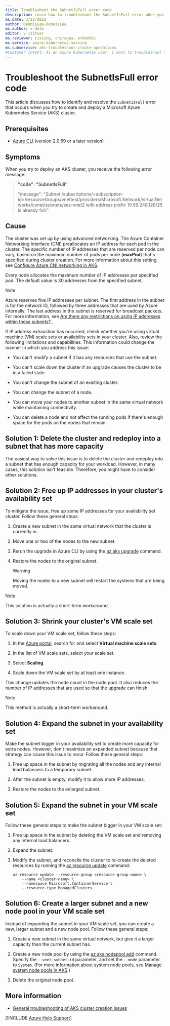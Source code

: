 ```yaml
---
title: Troubleshoot the SubnetIsFull error code
description: Learn how to troubleshoot the SubnetIsFull error when you try to create and deploy an Azure Kubernetes Service (AKS) cluster.
ms.date: 3/22/2022
author: DennisLee-DennisLee
ms.author: v-dele
editor: v-jsitser
ms.reviewer: rissing, chiragpa, erbookbi
ms.service: azure-kubernetes-service
ms.subservice: aks-troubleshoot-create-operations
#Customer intent: As an Azure Kubernetes user, I want to troubleshoot the SubnetIsFull error code so that I can successfully create and deploy an Azure Kubernetes Service (AKS) cluster.
---
```

# Troubleshoot the SubnetIsFull error code

This article discusses how to identify and resolve the `SubnetIsFull` error that occurs when you try to create and deploy a Microsoft Azure Kubernetes Service (AKS) cluster.

## Prerequisites

- [Azure CLI](/cli/azure/install-azure-cli) (version 2.0.59 or a later version)

## Symptoms

When you try to deploy an AKS cluster, you receive the following error message:

> **"code": "SubnetIsFull"**
>
> "message": "Subnet /subscriptions/\<subscription-id>/resourceGroups/vnettest/providers/Microsoft.Network/virtualNetworks/cvnet/subnets/ses-vnet2 with address prefix 10.59.248.128/25 is already full."

## Cause

The cluster was set up by using advanced networking. The Azure Container Networking Interface (CNI) preallocates an IP address for each pod in the cluster. The specific number of IP addresses that are reserved per node can vary, based on the maximum number of pods per node (**maxPod**) that's specified during cluster creation. For more information about this setting, see [Configure Azure CNI networking in AKS](/azure/aks/configure-azure-cni).

Every node allocates the maximum number of IP addresses per specified pod. The default value is 30 addresses from the specified subnet.

> [!NOTE]
> Azure reserves five IP addresses per subnet. The first address in the subnet is for the network ID, followed by three addresses that are used by Azure internally. The last address in the subnet is reserved for broadcast packets. For more information, see [Are there any restrictions on using IP addresses within these subnets?
](/azure/virtual-network/virtual-networks-faq#are-there-any-restrictions-on-using-ip-addresses-within-these-subnets).

If IP address exhaustion has occurred, check whether you're using virtual machine (VM) scale sets or availability sets in your cluster. Also, review the following limitations and capabilities. This information could change the manner in which you address this issue:

- You can't modify a subnet if it has any resources that use the subnet.

- You can't scale down the cluster if an upgrade causes the cluster to be in a failed state.

- You can't change the subnet of an existing cluster.

- You can change the subnet of a node.

- You can move your nodes to another subnet in the same virtual network while maintaining connectivity.

- You can delete a node and not affect the running pods if there's enough space for the pods on the nodes that remain.

## Solution 1: Delete the cluster and redeploy into a subnet that has more capacity

The easiest way to solve this issue is to delete the cluster and redeploy into a subnet that has enough capacity for your workload. However, in many cases, this solution isn't feasible. Therefore, you might have to consider other solutions.

## Solution 2: Free up IP addresses in your cluster's availability set

To mitigate the issue, free up some IP addresses for your availability set cluster. Follow these general steps:

1. Create a new subnet in the same virtual network that the cluster is currently in.

1. Move one or two of the nodes to the new subnet.

1. Rerun the upgrade in Azure CLI by using the [az aks upgrade](/cli/azure/aks#az-aks-upgrade) command.

1. Restore the nodes to the original subnet.

    > [!WARNING]
    > Moving the nodes to a new subnet will restart the systems that are being moved.

> [!NOTE]
> This solution is actually a short-term workaround.

## Solution 3: Shrink your cluster's VM scale set

To scale down your VM scale set, follow these steps:

1. In the [Azure portal](https://portal.azure.com), search for and select **Virtual machine scale sets**.

1. In the list of VM scale sets, select your scale set.

1. Select **Scaling**.

1. Scale down the VM scale set by at least one instance.

This change updates the node count in the node pool. It also reduces the number of IP addresses that are used so that the upgrade can finish.

> [!NOTE]
> This method is actually a short-term workaround.

## Solution 4: Expand the subnet in your availability set

Make the subnet bigger in your availability set to create more capacity for extra nodes. However, don't maximize an expanded subnet because that strategy can cause this issue to recur. Follow these general steps:

1. Free up space in the subnet by migrating all the nodes and any internal load balancers to a temporary subnet.

1. After the subnet is empty, modify it to allow more IP addresses.

1. Restore the nodes to the enlarged subnet.

## Solution 5: Expand the subnet in your VM scale set

Follow these general steps to make the subnet bigger in your VM scale set:

1. Free up space in the subnet by deleting the VM scale set and removing any internal load balancers.

1. Expand the subnet.

1. Modify the subnet, and reconcile the cluster to re-create the deleted resources by running the [az resource update](/cli/azure/resource#az-resource-update) command:

    ```azurecli-interactive
    az resource update --resource-group <resource-group-name> \
        --name <cluster-name> \
        --namespace Microsoft.ContainerService \
        --resource-type ManagedClusters
    ```

## Solution 6: Create a larger subnet and a new node pool in your VM scale set

Instead of expanding the subnet in your VM scale set, you can create a new, larger subnet and a new node pool. Follow these general steps:

1. Create a new subnet in the same virtual network, but give it a larger capacity than the current subnet has.

1. Create a new node pool by using the [az aks nodepool add](/cli/azure/aks/nodepool#az-aks-nodepool-add) command. Specify the `--vnet-subnet-id` parameter, and set the `--mode` parameter to `System`. (For more information about system node pools, see [Manage system node pools in AKS](/azure/aks/use-system-pools).)

1. Delete the original node pool.

## More information

- [General troubleshooting of AKS cluster creation issues](troubleshoot-aks-cluster-creation-issues.md)

[!INCLUDE [Azure Help Support](../../includes/azure-help-support.md)]
